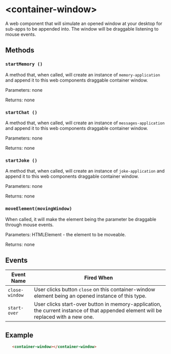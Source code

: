 # &lt;container-window&gt;

A web component that will simulate an opened window at your desktop for sub-apps to be appended into. The window will be draggable listening to mouse events.

## Methods

### `startMemory ()`

A method that, when called, will create an instance of `memory-application` and append it to this web components draggable container window.

Parameters: none

Returns: none

### `startChat ()`

A method that, when called, will create an instance of `messages-application` and append it to this web components draggable container window.

Parameters: none

Returns: none

### `startJoke ()`

A method that, when called, will create an instance of `joke-application` and append it to this web components draggable container window.

Parameters: none

Returns: none

### `moveElement(movingWindow)`

When called, it will make the element being the parameter be draggable through mouse events.

Parameters: HTMLElement - the element to be moveable.

Returns: none

## Events

| Event Name | Fired When |
|------------|------------|
| `close-window`| User clicks button `close` on this container-window element being an opened instance of this type.
| `start-over`| User clicks start-over button in memory-application, the current instance of that appended element will be replaced with a new one.

## Example

```html
   <container-window></container-window>
```
